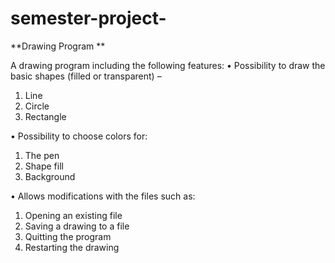 # semester-project-

**Drawing Program **

A drawing program including the following features:
•	Possibility to draw the basic shapes (filled or transparent) –
1.	Line
2.	Circle 
3.	Rectangle

•	Possibility to choose colors for:
1.	The pen 
2.	Shape fill 
3.	Background 

•	Allows modifications with the files such as:
1.	Opening an existing file 
2.	Saving a drawing to a file
3.	Quitting the program 
4.	Restarting the drawing 

